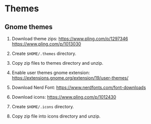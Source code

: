 # Themes

## Gnome themes

1. Download theme zips:
https://www.pling.com/p/1297346
https://www.pling.com/p/1013030

1. Create `$HOME/.themes` directory.

1. Copy zip files to themes directory and unzip.

1. Enable user themes gnome extension: https://extensions.gnome.org/extension/19/user-themes/

1. Download Nerd Font: https://www.nerdfonts.com/font-downloads

1. Download icons:
https://www.pling.com/p/1012430

1. Create `$HOME/.icons` directory.

1. Copy zip file into icons directory and unzip.
